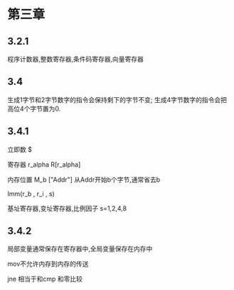 # 第三章
## 3.2.1
程序计数器,整数寄存器,条件码寄存器,向量寄存器

## 3.4
生成1字节和2字节数字的指令会保持剩下的字节不变;
生成4字节数字的指令会把高位4个字节置为0.

## 3.4.1
立即数 $

寄存器 r_alpha R[r_alpha]

内存位置 M_b ["Addr"] 从Addr开始b个字节,通常省去b

Imm(r_b , r_i , s)

基址寄存器,变址寄存器,比例因子 s=1,2,4,8

## 3.4.2
局部变量通常保存在寄存器中,全局变量保存在内存中

mov不允许内存到内存的传送

jne 相当于和cmp 和零比较

